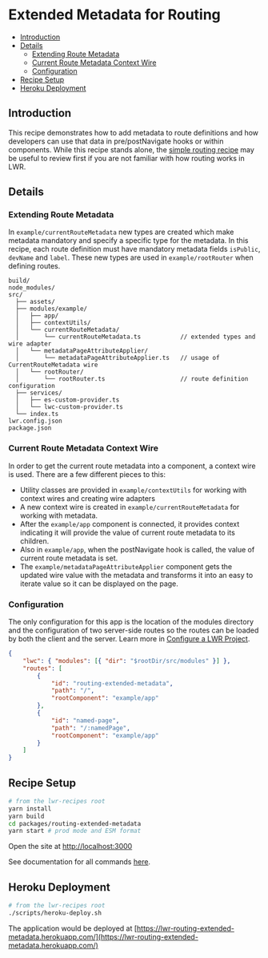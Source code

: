 # Extended Metadata for Routing

-   [Introduction](#introduction)
-   [Details](#details)
    -   [Extending Route Metadata](#extending-route-metadata)
    -   [Current Route Metadata Context Wire](#current-route-metadata-context-wire)
    -   [Configuration](#configuration)
-   [Recipe Setup](#Recipe-setup)
-   [Heroku Deployment](#heroku-deployment)

## Introduction

This recipe demonstrates how to add metadata to route definitions and how developers can use that data in pre/postNavigate hooks or within components. While this recipe stands alone, the [simple routing recipe](../simple-routing) may be useful to review first if you are not familiar with how routing works in LWR.

## Details

### Extending Route Metadata

In `example/currentRouteMetadata` new types are created which make metadata mandatory and specify a specific type for the metadata. In this recipe, each route definition must have mandatory metadata fields `isPublic`, `devName` and `label`. These new types are used in `example/rootRouter` when defining routes.

```
build/
node_modules/
src/
  ├── assets/
  ├── modules/example/
  │   ├── app/
  │   ├── contextUtils/
  │   └── currentRouteMetadata/
  │       └── currentRouteMetadata.ts           // extended types and wire adapter
  │   └── metadataPageAttributeApplier/
  │       └── metadataPageAttributeApplier.ts   // usage of CurrentRouteMetadata wire
  │   └── rootRouter/
  │       └── rootRouter.ts                     // route definition configuration
  ├── services/
  │   ├── es-custom-provider.ts
  │   └── lwc-custom-provider.ts
  └── index.ts
lwr.config.json
package.json
```

### Current Route Metadata Context Wire

In order to get the current route metadata into a component, a context wire is used. There are a few different pieces to this:

-   Utility classes are provided in `example/contextUtils` for working with context wires and creating wire adapters
-   A new context wire is created in `example/currentRouteMetadata` for working with metadata.
-   After the `example/app` component is connected, it provides context indicating it will provide the value of current route metadata to its children.
-   Also in `example/app`, when the postNavigate hook is called, the value of current route metadata is set.
-   The `example/metadataPageAttributeApplier` component gets the updated wire value with the metadata and transforms it into an easy to iterate value so it can be displayed on the page.

### Configuration

The only configuration for this app is the location of the modules directory and the configuration of two server-side routes so the routes can be loaded by both the client and the server. Learn more in [Configure a LWR Project](../../doc/config.md).

```json
{
    "lwc": { "modules": [{ "dir": "$rootDir/src/modules" }] },
    "routes": [
        {
            "id": "routing-extended-metadata",
            "path": "/",
            "rootComponent": "example/app"
        },
        {
            "id": "named-page",
            "path": "/:namedPage",
            "rootComponent": "example/app"
        }
    ]
}
```

## Recipe Setup

```bash
# from the lwr-recipes root
yarn install
yarn build
cd packages/routing-extended-metadata
yarn start # prod mode and ESM format
```

Open the site at [http://localhost:3000](http://localhost:3000)

See documentation for all commands [here](https://github.com/salesforce/lwr-recipes/blob/master/README.md#getting-started).

## Heroku Deployment

```bash
# from the lwr-recipes root
./scripts/heroku-deploy.sh
```

The application would be deployed at [https://lwr-routing-extended-metadata.herokuapp.com/](https://lwr-routing-extended-metadata.herokuapp.com/)
